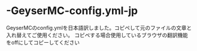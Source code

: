 # -GeyserMC-config.yml-jp
GeyserMCのconfig.ymlを日本語訳しました。コピペして元のファイルの文章と入れ替えてご使用ください。
コピペする場合使用しているブラウザの翻訳機能をoffにしてコピーしてください
